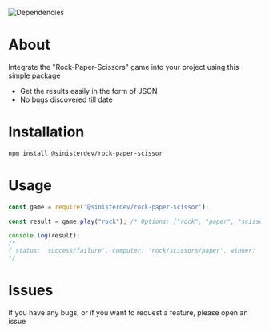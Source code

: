 ![Dependencies](https://img.shields.io/badge/Dependenices-0-brightgreen)

# About
Integrate the "Rock-Paper-Scissors" game into your project using this simple package
* Get the results easily in the form of JSON
* No bugs discovered till date

# Installation
```bash
npm install @sinisterdev/rock-paper-scissor
```
# Usage
```javascript
const game = require('@sinisterdev/rock-paper-scissor');

const result = game.play("rock"); /* Options: ["rock", "paper", "scissors"] */

console.log(result);
/*
{ status: 'success/failure', computer: 'rock/scissors/paper', winner: 'player/computer/tie' }
*/
```

# Issues
If you have any bugs, or if you want to request a feature, please open an issue
